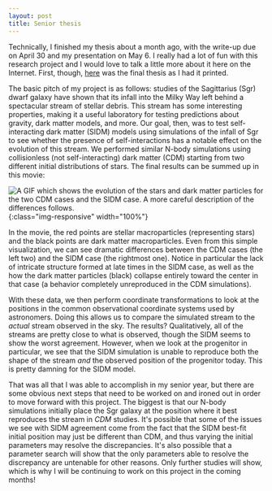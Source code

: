 ```yaml
---
layout: post
title: Senior thesis
---
```


Technically, I finished my thesis about a month ago, with the write-up due on
April 30 and my presentation on May 6. I really had a lot of fun with this
research project and I would love to talk a little more about it here on the
Internet. First, though, [here][thesis] was the final thesis as I had it
printed. 

The basic pitch of my project is as follows: studies of the Sagittarius (Sgr)
dwarf galaxy have shown that its infall into the Milky Way left behind a
spectacular stream of stellar debris. This stream has some interesting
properties, making it a useful laboratory for testing predictions about gravity,
dark matter models, and more. Our goal, then, was to test self-interacting dark
matter (SIDM) models using simulations of the infall of Sgr to see whether the
presence of self-interactions has a notable effect on the evolution of this
stream. We performed similar N-body simulations using collisionless (not
self-interacting) dark matter (CDM) starting from two different initial
distributions of stars. The final results can be summed up in this movie:

![
    A GIF which shows the evolution of the stars and dark matter particles for
    the two CDM cases and the SIDM case. A more careful description of the
    differences follows.
][movie]{:class="img-responsive" width="100%"}

In the movie, the red points are stellar macroparticles (representing stars) and
the black points are dark matter macroparticles. Even from this simple
visualization, we can see dramatic differences between the CDM cases (the left
two) and the SIDM case (the rightmost one). Notice in particular the lack of
intricate structure formed at late times in the SIDM case, as well as the how
the dark matter particles (black) collapse entirely toward the center in that
case (a behavior completely unreproduced in the CDM simulations).

With these data, we then perform coordinate transformations to look at the
positions in the common observational coordinate systems used by astronomers.
Doing this allows us to compare the simulated stream to the _actual_ stream
observed in the sky. The results? Qualitatively, all of the streams are pretty
close to what is observed, though the SIDM seems to show the worst agreement.
However, when we look at the progenitor in particular, we see that the SIDM
simulation is unable to reproduce both the shape of the stream _and_ the
observed position of the progenitor today. This is pretty damning for the SIDM
model. 

That was all that I was able to accomplish in my senior year, but there are some
obvious next steps that need to be worked on and ironed out in order to move
forward with this project. The biggest is that our N-body simulations initially
place the Sgr galaxy at the position where it best reproduces the stream in
_CDM_ studies. It's possible that some of the issues we see with SIDM agreement
come from the fact that the SIDM best-fit initial position may just be different
than CDM, and thus varying the initial parameters may resolve the discrepancies.
It's also possible that a parameter search will show that the only parameters
able to resolve the discrepancy are untenable for other reasons. Only further
studies will show, which is why I will be continuing to work on this project in
the coming months!

[thesis]: /assets/resources/thesis.pdf
[movie]: /assets/resources/thesis-movie.gif
